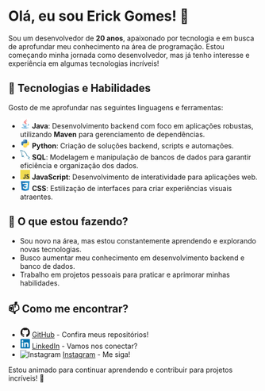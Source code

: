 # Olá, eu sou Erick Gomes! 👋

Sou um desenvolvedor de **20 anos**, apaixonado por tecnologia e em busca de aprofundar meu conhecimento na área de programação. Estou começando minha jornada como desenvolvedor, mas já tenho interesse e experiência em algumas tecnologias incríveis!

## 🔧 Tecnologias e Habilidades
Gosto de me aprofundar nas seguintes linguagens e ferramentas:

- <img src="https://raw.githubusercontent.com/devicons/devicon/master/icons/java/java-original.svg" alt="Java" width="20" height="20"/> **Java**: Desenvolvimento backend com foco em aplicações robustas, utilizando **Maven** para gerenciamento de dependências.
- <img src="https://raw.githubusercontent.com/devicons/devicon/master/icons/python/python-original.svg" alt="Python" width="20" height="20"/> **Python**: Criação de soluções backend, scripts e automações.
- <img src="https://raw.githubusercontent.com/devicons/devicon/master/icons/mysql/mysql-original.svg" alt="SQL" width="20" height="20"/> **SQL**: Modelagem e manipulação de bancos de dados para garantir eficiência e organização dos dados.
- <img src="https://raw.githubusercontent.com/devicons/devicon/master/icons/javascript/javascript-original.svg" alt="JavaScript" width="20" height="20"/> **JavaScript**: Desenvolvimento de interatividade para aplicações web.
- <img src="https://raw.githubusercontent.com/devicons/devicon/master/icons/css3/css3-original.svg" alt="CSS" width="20" height="20"/> **CSS**: Estilização de interfaces para criar experiências visuais atraentes.

## 🌱 O que estou fazendo?
- Sou novo na área, mas estou constantemente aprendendo e explorando novas tecnologias.
- Busco aumentar meu conhecimento em desenvolvimento backend e banco de dados.
- Trabalho em projetos pessoais para praticar e aprimorar minhas habilidades.

## 📫 Como me encontrar?
- <img src="https://raw.githubusercontent.com/devicons/devicon/master/icons/github/github-original.svg" alt="GitHub" width="20" height="20"/> [GitHub](https://github.com/erickgomxss) - Confira meus repositórios!
- <img src="https://raw.githubusercontent.com/devicons/devicon/master/icons/linkedin/linkedin-original.svg" alt="LinkedIn" width="20" height="20"/> [LinkedIn](https://www.linkedin.com/in/erickgomesoliv/) - Vamos nos conectar?
- <img src="https://upload.wikimedia.org/wikipedia/commons/a/a5/Instagram_icon.png" alt="Instagram" width="20" height="20"/> [Instagram](https://instagram.com/erickgomxs) - Me siga!

Estou animado para continuar aprendendo e contribuir para projetos incríveis! 🚀